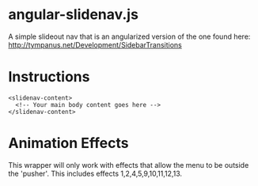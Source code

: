 angular-slidenav.js
===================

A simple slideout nav that is an angularized version of the one found here: http://tympanus.net/Development/SidebarTransitions

Instructions
============

<slidenav>
    <slidenav-nav>
      <!-- Your navbar items go here -->
    </slidenav-nav>

    <slidenav-content>
      <!-- Your main body content goes here -->
    </slidenav-content>
</slidenav>

Animation Effects
=================

This wrapper will only work with effects that allow the menu to be outside the 'pusher'. This includes effects 1,2,4,5,9,10,11,12,13.
